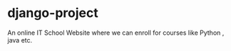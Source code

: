 # django-project
An online IT School Website  where we can enroll for courses like Python , java etc.
